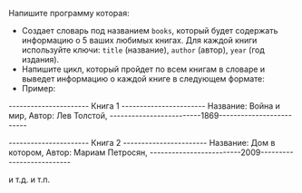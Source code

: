 Напишите программу которая:
- Создает словарь под названием `books`, который будет содержать информацию о 5 ваших любимых книгах. Для каждой книги используйте ключи: `title` (название), `author` (автор), `year` (год издания).
- Напишите цикл, который пройдет по всем книгам в словаре и выведет информацию о каждой книге в следующем формате:
- Пример:
  
---------------------- Книга 1 -----------------------
 Название: Война и мир, Автор: Лев Толстой,
-------------------------1869-------------------------
 
---------------------- Книга 2 -----------------------
 Название: Дом в котором, Автор: Мариам Петросян,
-------------------------2009--------------------------
 
 и т.д. и т.п.
